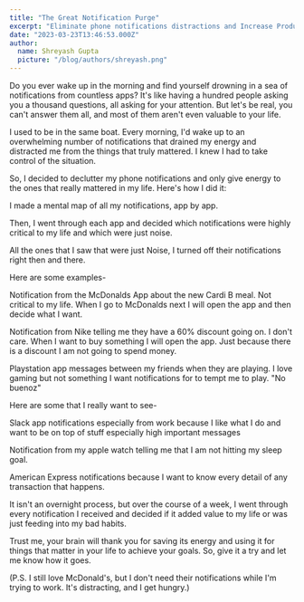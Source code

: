 ```yaml
---
title: "The Great Notification Purge"
excerpt: "Eliminate phone notifications distractions and Increase Productivity"
date: "2023-03-23T13:46:53.000Z"
author:
  name: Shreyash Gupta
  picture: "/blog/authors/shreyash.png"
---
```


Do you ever wake up in the morning and find yourself drowning in a sea of notifications from countless apps? It's like having a hundred people asking you a thousand questions, all asking for your attention. But let's be real, you can't answer them all, and most of them aren't even valuable to your life.

I used to be in the same boat. Every morning, I'd wake up to an overwhelming number of notifications that drained my energy and distracted me from the things that truly mattered. I knew I had to take control of the situation.

So, I decided to declutter my phone notifications and only give energy to the ones that really mattered in my life. Here's how I did it:

I made a mental map of all my notifications, app by app.

Then, I went through each app and decided which notifications were highly critical to my life and which were just noise.

All the ones that I saw that were just Noise, I turned off their notifications right then and there.

Here are some examples-

Notification from the McDonalds App about the new Cardi B meal. Not critical to my life. When I go to McDonalds next I will open the app and then decide what I want.

Notification from Nike telling me they have a 60% discount going on. I don't care. When I want to buy something I will open the app. Just because there is a discount I am not going to spend money.

Playstation app messages between my friends when they are playing. I love gaming but not something I want notifications for to tempt me to play. "No buenoz"

Here are some that I really want to see-

Slack app notifications especially from work because I like what I do and want to be on top of stuff especially high important messages

Notification from my apple watch telling me that I am not hitting my sleep goal.

American Express notifications because I want to know every detail of any transaction that happens.

It isn't an overnight process, but over the course of a week, I went through every notification I received and decided if it added value to my life or was just feeding into my bad habits.

Trust me, your brain will thank you for saving its energy and using it for things that matter in your life to achieve your goals. So, give it a try and let me know how it goes.

(P.S. I still love McDonald's, but I don't need their notifications while I'm trying to work. It's distracting, and I get hungry.) 